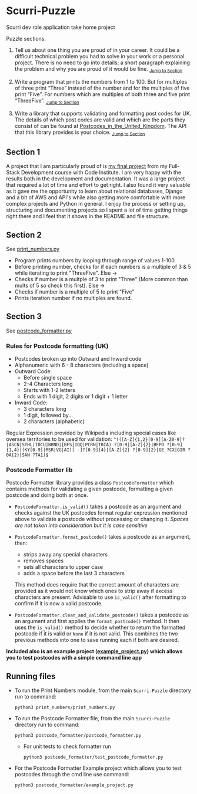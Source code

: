 # Scurri-Puzzle
Scurri dev role application take home project

Puzzle sections:

1. Tell us about one thing you are proud of in your career. It could be a difficult technical problem you had to solve in your work or a personal project. There is no need to go into details; a short paragraph explaining the problem and why you are proud of it would be fine. <sub>[Jump to Section](#section-1)</sub>


2. Write a program that prints the numbers from 1 to 100. But for multiples of three print “Three” instead of the number and for the multiples of five print “Five”. For numbers which are multiples of both three and five print “ThreeFive”. <sub>[Jump to Section](#section-2)</sub>


3. Write a library that supports validating and formatting post codes for UK. The details of which post codes are valid and which are the parts they consist of can be found at [Postcodes_in_the_United_Kingdom](https://en.wikipedia.org/wiki/Postcodes_in_the_United_Kingdom#Formatting). The API that this library provides is your choice. <sub>[Jump to Section](#section-3)</sub>


## Section 1 <a id=section-1></a>

A project that I am particularly proud of is [my final project](https://github.com/ItsAlanK/apr-breathwork) from my Full-Stack Development course with Code Institute. I am very happy with the results both in the development and documentation. It was a large project that required a lot of time and effort to get right. I also found it very valuable as it gave me the opportunity to learn about relational databases, Django and a bit of AWS and API's while also getting more comfortable with more complex projects and Python in general. I enjoy the process or setting up, structuring and documenting projects so I spent a lot of time getting things right there and I feel that it shows in the README and file structure.

## Section 2 <a id=section-2></a>

See [print_numbers.py](./print_numbers/print_numbers.py)

- Program prints numbers by looping through range of values 1-100.
- Before printing number, checks for if each numbers is a multiple of 3 & 5 while iterating to print "ThreeFive". Else ->
- Checks if number is a multple of 3 to print "Three" (More common than mults of 5 so check this first). Else ->
- Checks if number is a multiple of 5 to print "Five"
- Prints iteration number if no multiples are found.

## Section 3 <a id=section-3></a>

See [postcode_formatter.py](./postcode_formatter/postcode_formatter.py)

### Rules for Postcode formatting (UK)
- Postcodes broken up into Outward and Inward code
- Alphanumeric with 6 - 8 characters (including a space)
- Outward Code:
    - Before single space
    - 2-4 Characters long
    - Starts with 1-2 letters
    - Ends with 1 digit, 2 digits or 1 digit + 1 letter
- Inward Code:
    - 3 characters long
    - 1 digit, followed by...
    - 2 characters (alphabetic)

Regular Expression provided by Wikipedia including special cases like oversea territories to be used for validation: `^(([A-Z]{1,2}[0-9][A-Z0-9]?|ASCN|STHL|TDCU|BBND|[BFS]IQQ|PCRN|TKCA) ?[0-9][A-Z]{2}|BFPO ?[0-9]{1,4}|(KY[0-9]|MSR|VG|AI)[ -]?[0-9]{4}|[A-Z]{2} ?[0-9]{2}|GE ?CX|GIR ?0A{2}|SAN ?TA1)$`

### Postcode Formatter lib
Postcode Formatter library provides a class `PostcodeFormatter` which contains methods for validating a given postcode, formatting a given postcode and doing both at once.

- `PostcodeFormatter.is_valid()` takes a postcode as an argument and checks against the UK postcodes format regular expression mentioned above to validate a postcode without processing or changing it. *Spaces are not taken into consideration but it is case sensitive*
- `PostcodeFormatter.format_postcode()` takes a postcode as an argument, then:
    - strips away any special characters
    - removes spaces
    - sets all characters to upper case
    - adds a space before the last 3 characters

    This method does require that the correct amount of characters are provided as it would not know which ones to strip away if excess characters are present. Advisable to use `is_valid()` after formatting to confirm if it is now a valid postcode.
- `PostcodeFormatter.clean_and_validate_postcode()` takes a postcode as an argument and first applies the `format_postcode()` method. It then uses the `is_valid()` method to decide whether to return the formatted postcode if it is valid or `None` if it is not valid. This combines the two previous methods into one to save running each if both are desired.

**Included also is an example project ([example_project.py](./postcode_formatter/example_project.py)) which allows you to test postcodes with a simple command line app**

## Running files
- To run the Print Numbers module, from the main `Scurri-Puzzle` directory run to command: 
    ```
    python3 print_numbers/print_numbers.py
    ```
- To run the Postcode Formatter file, from the main `Scurri-Puzzle` directory run to command:
    ```
    python3 postcode_formatter/postcode_formatter.py
    ```

    - For unit tests to check formatter run
        ```
        python3 postcode_formatter/test_postcode_formatter.py
        ```
- For the Postcode Formatter Example project which allows you to test postcodes through the cmd line use command:
    ```
    python3 postcode_formatter/example_project.py
    ```